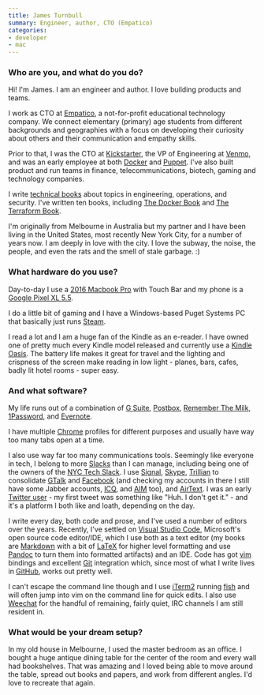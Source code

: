 ```yaml
---
title: James Turnbull
summary: Engineer, author, CTO (Empatico)
categories:
- developer
- mac
---
```


### Who are you, and what do you do?

Hi! I'm James. I am an engineer and author. I love building products and teams.

I work as CTO at [Empatico][], a not-for-profit educational technology company. We connect elementary (primary) age students from different backgrounds and geographies with a focus on developing their curiosity about others and their communication and empathy skills.

Prior to that, I was the CTO at [Kickstarter][], the VP of Engineering at [Venmo][], and was an early employee at both [Docker][] and [Puppet][]. I've also built product and run teams in finance, telecommunications, biotech, gaming and technology companies.

I write [technical books](https://turnbull.press/ "James' book publishing company.") about topics in engineering, operations, and security. I've written ten books, including [The Docker Book](https://dockerbook.com/ "James' Docker book.") and [The Terraform Book](https://terraformbook.com/ "James' Terraform book.").

I'm originally from Melbourne in Australia but my partner and I have been living in the United States, most recently New York City, for a number of years now. I am deeply in love with the city. I love the subway, the noise, the people, and even the rats and the smell of stale garbage. :)

### What hardware do you use?

Day-to-day I use a [2016 Macbook Pro][macbook-pro] with Touch Bar and my phone is a [Google Pixel XL 5.5][pixel-xl].

I do a little bit of gaming and I have a Windows-based Puget Systems PC that basically just runs [Steam][].

I read a lot and I am a huge fan of the Kindle as an e-reader. I have owned one of pretty much every Kindle model released and currently use a [Kindle Oasis][kindle-oasis]. The battery life makes it great for travel and the lighting and crispness of the screen make reading in low light - planes, bars, cafes, badly lit hotel rooms - super easy.

### And what software?

My life runs out of a combination of [G Suite][g-suite], [Postbox][], [Remember The Milk][remember-the-milk], [1Password][], and [Evernote][].

I have multiple [Chrome][] profiles for different purposes and usually have way too many tabs open at a time.

I also use way far too many communications tools. Seemingly like everyone in tech, I belong to more [Slacks][slack] than I can manage, including being one of the owners of the [NYC Tech Slack](http://www.nyctechslack.com/ "A New York tech community Slack instance."). I use [Signal][], [Skype][], [Trillian][] to consolidate [GTalk][google-talk] and [Facebook][] (and checking my accounts in there I still have some Jabber accounts, [ICQ][], and [AIM][] too), and [AirText][]. I was an early [Twitter user](https://twitter.com/kartar "James' Twitter account.") - my first tweet was something like "Huh. I don't get it." - and it's a platform I both like and loath, depending on the day.

I write every day, both code and prose, and I've used a number of editors over the years. Recently, I've settled on [Visual Studio Code][visual-studio-code], Microsoft's open source code editor/IDE, which I use both as a text editor (my books are [Markdown][] with a bit of [LaTeX][] for higher level formatting and use [Pandoc][] to turn them into formatted artifacts) and an IDE. Code has got [vim][] bindings and excellent [Git][] integration which, since most of what I write lives in [GitHub](https://github.com/jamtur01 "James' GitHub account."), works out pretty well.

I can't escape the command line though and I use [iTerm2][] running [fish][] and will often jump into vim on the command line for quick edits. I also use [Weechat][] for the handful of remaining, fairly quiet, IRC channels I am still resident in.

### What would be your dream setup?

In my old house in Melbourne, I used the master bedroom as an office. I bought a huge antique dining table for the center of the room and every wall had bookshelves. That was amazing and I loved being able to move around the table, spread out books and papers, and work from different angles. I'd love to recreate that again.

[1password]: https://1password.com "Password management software for Mac OS X."
[aim]: https://en.wikipedia.org/wiki/AOL_Instant_Messenger "An instant messaging service."
[airtext]: https://www.airtextapp.com/ "A tool for receiving Android SMS messages on laptops or mobiles."
[chrome]: https://www.google.com/intl/en/chrome/browser/ "A WebKit-based browser, where each tab runs in its own thread."
[docker]: https://www.docker.com/ "A service and software for building and shipping distributed software."
[empatico]: https://empatico.org/ "A learning and video tool for students and teachers."
[evernote]: https://evernote.com/ "Online software for capturing notes."
[facebook]: https://www.facebook.com/ "A social networking site."
[fish]: http://fishshell.com/ "A command-line shell."
[g-suite]: https://gsuite.google.com/ "A hosted solution for email, calendaring and more."
[git]: https://git-scm.com/ "A version control system."
[google-talk]: https://en.wikipedia.org/wiki/Google_Talk "Google's own audio/video/text chat system."
[icq]: https://en.wikipedia.org/wiki/ICQ "An ancient instant messaging client."
[iterm2]: https://iterm2.com/ "An alternative terminal application for Mac OS X."
[kickstarter]: https://www.kickstarter.com/ "A service for crowdfunding projects."
[kindle-oasis]: https://www.amazon.com/Amazon-Kindle-Oasis-eReader-with-Leather-Charging-Cover/dp/B00REQKWGA "An ebook reader."
[latex]: https://www.latex-project.org/ "Typesetting software."
[macbook-pro]: https://www.apple.com/macbook-pro/ "A laptop."
[markdown]: https://daringfireball.net/projects/markdown/ "An email-like format for marking up text."
[pandoc]: https://pandoc.org/ "A Markdown document converter."
[pixel-xl]: https://www.amazon.com/Google-Pixel-XL-Phone-32GB/dp/B01LY3OB8D "A 5.5 inch Android phone."
[postbox]: https://www.postbox-inc.com/ "A cross-platform email client."
[puppet]: https://projects.puppetlabs.com/projects/puppet "A tool for automating tasks on *nix systems."
[remember-the-milk]: https://www.rememberthemilk.com/ "An online task/to-do list service."
[signal]: https://en.wikipedia.org/wiki/Signal_%28software%29 "An encrypted messaging service."
[skype]: https://www.skype.com/en/ "Voice and video chat software."
[slack]: https://slack.com/ "A collaboration service."
[steam]: https://store.steampowered.com/ "A digital game distribution service."
[trillian]: https://www.trillian.im/ "A multi-protocol chat client for Windows."
[venmo]: https://venmo.com/ "A payment service."
[vim]: https://www.vim.org/ "A command-line text editor."
[visual-studio-code]: https://code.visualstudio.com/ "A development IDE."
[weechat]: https://weechat.org/ "A multi-protocol chat program."
